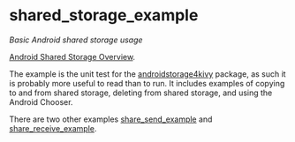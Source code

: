 # shared_storage_example

*Basic Android shared storage usage*

[Android Shared Storage Overview](https://github.com/Android-for-Python/Android-for-Python-Users#shared-storage).  

The example is the unit test for the [androidstorage4kivy](https://github.com/Android-for-Python/androidstorage4kivy/blob/main/README.md) package, as such it is probably more useful to read than to run. It includes examples of copying to and from shared storage, deleting from shared storage, and using the Android Chooser.

There are two other examples [share_send_example](https://github.com/Android-for-Python/share_send_example) and [share_receive_example](https://github.com/Android-for-Python/share_receive_example).



